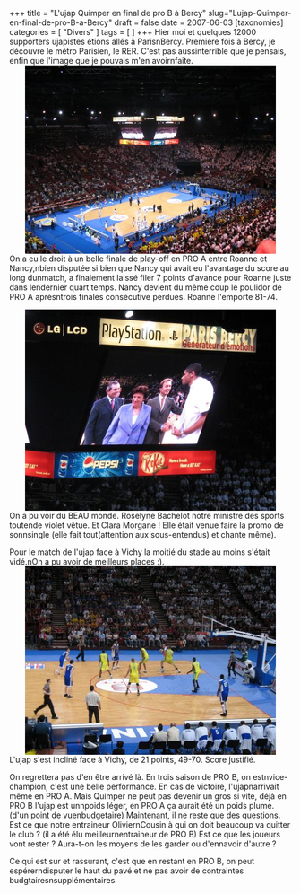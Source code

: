 +++
title = "L'ujap Quimper en final de pro B à Bercy"
slug="Lujap-Quimper-en-final-de-pro-B-a-Bercy"
draft = false
date = 2007-06-03
[taxonomies]
categories = [ "Divers" ]
tags = [  ]
+++
Hier moi et quelques 12000 supporters ujapistes étions allés à ParisnBercy.
Premiere fois à Bercy, je découvre le métro Parisien, le RER. C'est pas aussinterrible que je pensais, enfin que l'image que je pouvais m'en avoirnfaite.
<a href="/photos/IMG_3429.JPG"><img style="margin: 0 auto; display: block;" alt="" src="/photos/.IMG_3429_m.jpg" /></a>
On a eu le droit à un belle finale de play-off en PRO A entre Roanne et Nancy,nbien disputée si bien que Nancy qui avait eu l'avantage du score au long dunmatch, a finalement laissé filer 7 points d'avance pour Roanne juste dans lendernier quart temps. Nancy devient du même coup le poulidor de PRO A aprèsntrois finales consécutive perdues. Roanne l'emporte 81-74.

<a href="/photos/bachlot.jpg"><img style="margin: 0 auto; display: block;" alt="" src="/photos/.bachlot_m.jpg" /></a>
On a pu voir du BEAU monde. Roselyne Bachelot notre ministre des sports toutende violet vêtue. Et Clara Morgane ! Elle était venue faire la promo de sonnsingle (elle fait tout(attention aux sous-entendus) et chante même).

Pour le match de l'ujap face à Vichy la moitié du stade au moins s'était vidé.nOn a pu avoir de meilleurs places :).
<a href="/photos/IMG_3467.JPG"><img style="margin: 0 auto; display: block;" alt="" src="/photos/.IMG_3467_m.jpg" /></a>
L'ujap s'est incliné face à Vichy, de 21 points, 49-70. Score justifié.

On regrettera pas d'en être arrivé là. En trois saison de PRO B, on estnvice-champion, c'est une belle performance. En cas de victoire, l'ujapnarrivait  même en PRO A.
Mais Quimper ne peut pas devenir un gros si vite, déjà en PRO B l'ujap est unnpoids léger, en PRO A ça aurait été un poids plume. (d'un point de vuenbudgetaire)
Maintenant, il ne reste que des questions. Est ce que notre entraineur OliviernCousin à qui on doit beaucoup va quitter le club ? (il a été élu meilleurnentraineur de PRO B)
Est ce que les joueurs vont rester ? Aura-t-on les moyens de les garder ou d'ennavoir d'autre ?

Ce qui est sur et rassurant, c'est que en restant en PRO B, on peut espérerndisputer le haut du pavé et ne pas avoir de contraintes budgtairesnsupplémentaires.

